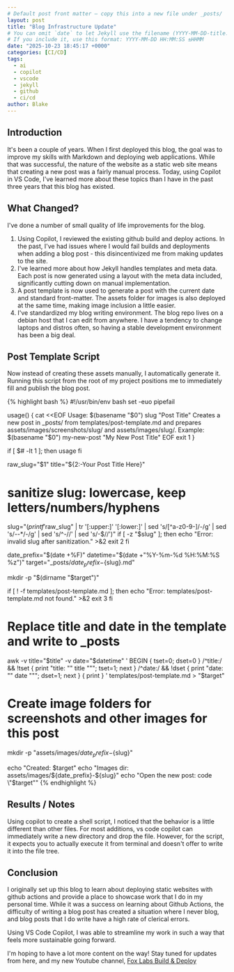 ```yaml
---
# Default post front matter — copy this into a new file under _posts/
layout: post
title: "Blog Infrastructure Update"
# You can omit `date` to let Jekyll use the filename (YYYY-MM-DD-title.md).
# If you include it, use this format: YYYY-MM-DD HH:MM:SS ±HHMM
date: "2025-10-23 18:45:17 +0000"
categories: [CI/CD]
tags:
  - ai
  - copilot
  - vscode
  - jekyll
  - github
  - ci/cd
author: Blake
---
```


## Introduction

It's been a couple of years. When I first deployed this blog, the goal was to improve my skills with Markdown and deploying web applications. While that was successful, the nature of the website as a static web site means that creating a new post was a fairly manual process. Today, using Copilot in VS Code, I've learned more about these topics than I have in the past three years that this blog has existed. 

## What Changed? 

I've done a number of small quality of life improvements for the blog. 

1. Using Copilot, I reviewed the existing github build and deploy actions. In the past, I've had issues where I would fail builds and deployments when adding a blog post - this disincentivized me from making updates to the site.
2. I've learned more about how Jekyll handles templates and meta data. Each post is now generated using a layout with the meta data included, significantly cutting down on manual implementation. 
3. A post template is now used to generate a post with the current date and standard front-matter. The assets folder for images is also deployed at the same time, making image inclusion a little easier. 
4. I've standardized my blog writing environment. The blog repo lives on a debian host that I can edit from anywhere. I have a tendency to change laptops and distros often, so having a stable development environment has been a big deal. 

## Post Template Script

Now instead of creating these assets manually, I automatically generate it. Running this script from the root of my project positions me to immediately fill and publish the blog post.

{% highlight bash %}
#!/usr/bin/env bash
set -euo pipefail

usage() {
  cat <<EOF
Usage: $(basename "$0") slug "Post Title"
Creates a new post in _posts/ from templates/post-template.md and prepares assets/images/screenshots/slug/ and assets/images/slug/.
Example: $(basename "$0") my-new-post "My New Post Title"
EOF
  exit 1
}

if [ $# -lt 1 ]; then
  usage
fi

raw_slug="$1"
title="${2:-Your Post Title Here}"

# sanitize slug: lowercase, keep letters/numbers/hyphens
slug="$(printf '%s' "$raw_slug" | tr '[:upper:]' '[:lower:]' | sed 's/[^a-z0-9-]/-/g' | sed 's/--*/-/g' | sed 's/^-//' | sed 's/-$//')"
if [ -z "$slug" ]; then
  echo "Error: invalid slug after sanitization." >&2
  exit 2
fi

date_prefix="$(date +%F)"
datetime="$(date +"%Y-%m-%d %H:%M:%S %z")"
target="_posts/${date_prefix}-${slug}.md"

mkdir -p "$(dirname "$target")"

if [ ! -f templates/post-template.md ]; then
  echo "Error: templates/post-template.md not found." >&2
  exit 3
fi

# Replace title and date in the template and write to _posts
awk -v title="$title" -v date="$datetime" '
  BEGIN { tset=0; dset=0 }
  /^title:/ && !tset { print "title: \"" title "\""; tset=1; next }
  /^date:/ && !dset { print "date: \"" date "\""; dset=1; next }
  { print }
' templates/post-template.md > "$target"

# Create image folders for screenshots and other images for this post
mkdir -p "assets/images/${date_prefix}-${slug}"

echo "Created: $target"
echo "Images dir: assets/images/${date_prefix}-${slug}"
echo "Open the new post: code \"$target\""
{% endhighlight %}


## Results / Notes

Using copilot to create a shell script, I noticed that the behavior is a little different than other files. For most additions, vs code copilot can immediately write a new directory and drop the file. However, for the script, it expects you to actually execute it from terminal and doesn't offer to write it into the file tree. 

## Conclusion

I originally set up this blog to learn about deploying static websites with github actions and provide a place to showcase work that I do in my personal time. While it was a success on learning about Github Actions, the difficulty of writing a blog post has created a situation where I never blog, and blog posts that I do write have a high rate of clerical errors. 

Using VS Code Copilot, I was able to streamline my work in such a way that feels more sustainable going forward. 

I'm hoping to have a lot more content on the way! Stay tuned for updates from here, and my new Youtube channel, [Fox Labs Build & Deploy](https://www.youtube.com/@FoxLabBuilds)

<!-- Optional: If you want a per-post contact callout, remove this comment and add content here.
     Otherwise rely on site-wide contact/social links (header/footer) handled by the theme/post-meta. -->
